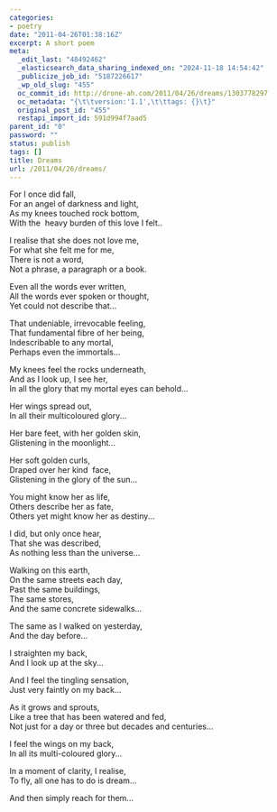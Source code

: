```yaml
---
categories:
- poetry
date: "2011-04-26T01:38:16Z"
excerpt: A short poem
meta:
  _edit_last: "48492462"
  _elasticsearch_data_sharing_indexed_on: "2024-11-18 14:54:42"
  _publicize_job_id: "5187226617"
  _wp_old_slug: "455"
  oc_commit_id: http://drone-ah.com/2011/04/26/dreams/1303778297
  oc_metadata: "{\t\tversion:'1.1',\t\ttags: {}\t}"
  original_post_id: "455"
  restapi_import_id: 591d994f7aad5
parent_id: "0"
password: ""
status: publish
tags: []
title: Dreams
url: /2011/04/26/dreams/
---
```


For I once did fall,\
For an angel of darkness and light,\
As my knees touched rock bottom,\
With the  heavy burden of this love I felt..

I realise that she does not love me,\
For what she felt me for me,\
There is not a word,\
Not a phrase, a paragraph or a book.

Even all the words ever written,\
All the words ever spoken or thought,\
Yet could not describe that\...

That undeniable, irrevocable feeling,\
That fundamental fibre of her being,\
Indescribable to any mortal,\
Perhaps even the immortals\...

My knees feel the rocks underneath,\
And as I look up, I see her,\
In all the glory that my mortal eyes can behold\...

Her wings spread out,\
In all their multicoloured glory\...

Her bare feet, with her golden skin,\
Glistening in the moonlight\...

Her soft golden curls,\
Draped over her kind  face,\
Glistening in the glory of the sun\...

You might know her as life,\
Others describe her as fate,\
Others yet might know her as destiny\...

I did, but only once hear,\
That she was described,\
As nothing less than the universe\...

Walking on this earth,\
On the same streets each day,\
Past the same buildings,\
The same stores,\
And the same concrete sidewalks\...

The same as I walked on yesterday,\
And the day before\...

I straighten my back,\
And I look up at the sky\...

And I feel the tingling sensation,\
Just very faintly on my back\...

As it grows and sprouts,\
Like a tree that has been watered and fed,\
Not just for a day or three but decades and centuries\...

I feel the wings on my back,\
In all its multi-coloured glory\...

In a moment of clarity, I realise,\
To fly, all one has to do is dream\...

And then simply reach for them\...
